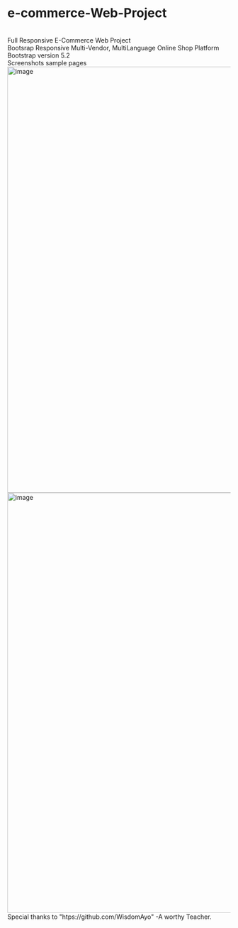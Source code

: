 # e-commerce-Web-Project
<br>
Full Responsive E-Commerce Web Project
<br>
Bootsrap Responsive Multi-Vendor, MultiLanguage Online Shop Platform
<br>
Bootstrap version 5.2
<br>
Screenshots sample pages
<br>
<img width="960" alt="image" src="https://user-images.githubusercontent.com/107466930/192751326-6a62ebb1-17af-4a35-9480-9a6156164941.png">
<img width="947" alt="image" src="https://user-images.githubusercontent.com/107466930/192751532-f764f9f0-9116-44f1-9217-50db1e8f6363.png">
<br>
Special thanks to "htps://github.com/WisdomAyo" -A worthy Teacher.
